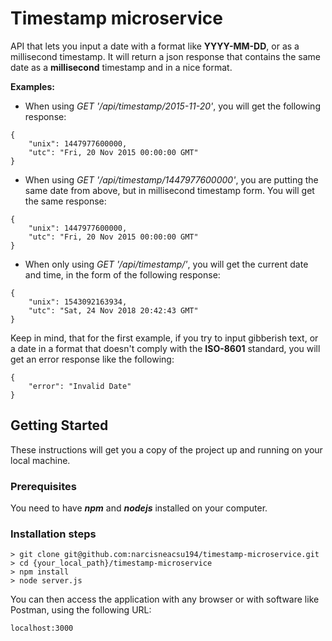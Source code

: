 # Timestamp microservice

API that lets you input a date with a format like **YYYY-MM-DD**, or as a millisecond timestamp. It will return a json response that contains the same date as a **millisecond** timestamp and in a nice format.

**Examples:**
* When using *GET '/api/timestamp/2015-11-20'*, you will get the following response:
```
{
    "unix": 1447977600000,
    "utc": "Fri, 20 Nov 2015 00:00:00 GMT"
}
```
* When using *GET '/api/timestamp/1447977600000'*, you are putting the same date from above, but in millisecond timestamp form. You will get the same response:
```
{
    "unix": 1447977600000,
    "utc": "Fri, 20 Nov 2015 00:00:00 GMT"
}
```
* When only using *GET '/api/timestamp/'*, you will get the current date and time, in the form of the following response:
```
{
    "unix": 1543092163934,
    "utc": "Sat, 24 Nov 2018 20:42:43 GMT"
}
```

Keep in mind, that for the first example, if you try to input gibberish text, or a date in a format that doesn't comply with the **ISO-8601** standard, you will get an error response like the following:

```
{
    "error": "Invalid Date"
}

```

## Getting Started

These instructions will get you a copy of the project up and running on your local machine.

### Prerequisites

You need to have ***npm*** and ***nodejs*** installed on your computer.

### Installation steps

```
> git clone git@github.com:narcisneacsu194/timestamp-microservice.git
> cd {your_local_path}/timestamp-microservice
> npm install
> node server.js
```

You can then access the application with any browser or with software like Postman, using the following URL:

```
localhost:3000
```

